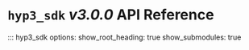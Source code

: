 # `hyp3_sdk` *v3.0.0* API Reference

::: hyp3_sdk
    options:
        show_root_heading: true
        show_submodules: true
